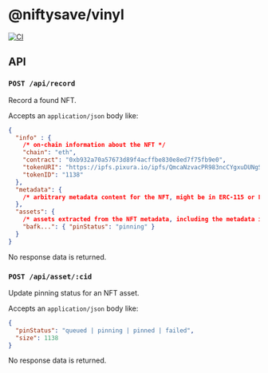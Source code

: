# @niftysave/vinyl

[![CI](https://github.com/nftstorage/niftysave/actions/workflows/main.yml/badge.svg)](https://github.com/nftstorage/niftysave/actions/workflows/main.yml)

## API

### `POST /api/record`

Record a found NFT.

Accepts an `application/json` body like:

```json
{
  "info" : {
    /* on-chain information about the NFT */
    "chain": "eth",
    "contract": "0xb932a70a57673d89f4acffbe830e8ed7f75fb9e0",
    "tokenURI": "https://ipfs.pixura.io/ipfs/QmcaNzvacPR983ncCYgxuDUNgSLcdtkdo9gPqNXVYpQ9VH",
    "tokenID": "1138"
  },
  "metadata": {
    /* arbitrary metadata content for the NFT, might be in ERC-115 or ERC-721 if lucky */
  },
  "assets": {
    /* assets extracted from the NFT metadata, including the metadata itself */
    "bafk...": { "pinStatus": "pinning" }
  }
}
```

No response data is returned.

### `POST /api/asset/:cid`

Update pinning status for an NFT asset.

Accepts an `application/json` body like:

```json
{
  "pinStatus": "queued | pinning | pinned | failed",
  "size": 1138
}
```

No response data is returned.
